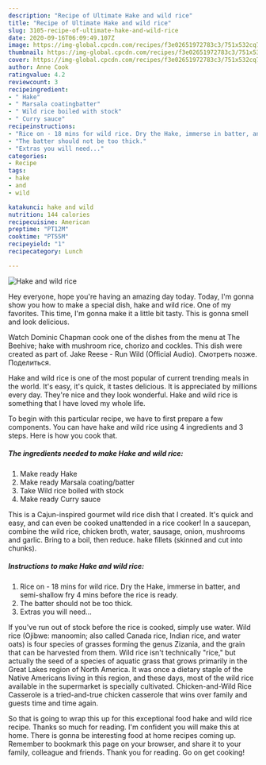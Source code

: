 ```yaml
---
description: "Recipe of Ultimate Hake and wild rice"
title: "Recipe of Ultimate Hake and wild rice"
slug: 3105-recipe-of-ultimate-hake-and-wild-rice
date: 2020-09-16T06:09:49.107Z
image: https://img-global.cpcdn.com/recipes/f3e02651972783c3/751x532cq70/hake-and-wild-rice-recipe-main-photo.jpg
thumbnail: https://img-global.cpcdn.com/recipes/f3e02651972783c3/751x532cq70/hake-and-wild-rice-recipe-main-photo.jpg
cover: https://img-global.cpcdn.com/recipes/f3e02651972783c3/751x532cq70/hake-and-wild-rice-recipe-main-photo.jpg
author: Anne Cook
ratingvalue: 4.2
reviewcount: 3
recipeingredient:
- " Hake"
- " Marsala coatingbatter"
- " Wild rice boiled with stock"
- " Curry sauce"
recipeinstructions:
- "Rice on - 18 mins for wild rice. Dry the Hake, immerse in batter, and semi-shallow fry 4 mins before the rice is ready."
- "The batter should not be too thick."
- "Extras you will need..."
categories:
- Recipe
tags:
- hake
- and
- wild

katakunci: hake and wild 
nutrition: 144 calories
recipecuisine: American
preptime: "PT12M"
cooktime: "PT55M"
recipeyield: "1"
recipecategory: Lunch

---
```



![Hake and wild rice](https://img-global.cpcdn.com/recipes/f3e02651972783c3/751x532cq70/hake-and-wild-rice-recipe-main-photo.jpg)

Hey everyone, hope you're having an amazing day today. Today, I'm gonna show you how to make a special dish, hake and wild rice. One of my favorites. This time, I'm gonna make it a little bit tasty. This is gonna smell and look delicious.

Watch Dominic Chapman cook one of the dishes from the menu at The Beehive; hake with mushroom rice, chorizo and cockles. This dish were created as part of. Jake Reese - Run Wild (Official Audio). Смотреть позже. Поделиться.

Hake and wild rice is one of the most popular of current trending meals in the world. It's easy, it's quick, it tastes delicious. It is appreciated by millions every day. They're nice and they look wonderful. Hake and wild rice is something that I have loved my whole life.


To begin with this particular recipe, we have to first prepare a few components. You can have hake and wild rice using 4 ingredients and 3 steps. Here is how you cook that.

<!--inarticleads1-->

##### The ingredients needed to make Hake and wild rice:

1. Make ready  Hake
1. Make ready  Marsala coating/batter
1. Take  Wild rice boiled with stock
1. Make ready  Curry sauce


This is a Cajun-inspired gourmet wild rice dish that I created. It&#39;s quick and easy, and can even be cooked unattended in a rice cooker! In a saucepan, combine the wild rice, chicken broth, water, sausage, onion, mushrooms and garlic. Bring to a boil, then reduce. hake fillets (skinned and cut into chunks). 

<!--inarticleads2-->

##### Instructions to make Hake and wild rice:

1. Rice on - 18 mins for wild rice. Dry the Hake, immerse in batter, and semi-shallow fry 4 mins before the rice is ready.
1. The batter should not be too thick.
1. Extras you will need...


If you&#39;ve run out of stock before the rice is cooked, simply use water. Wild rice (Ojibwe: manoomin; also called Canada rice, Indian rice, and water oats) is four species of grasses forming the genus Zizania, and the grain that can be harvested from them. Wild rice isn&#39;t technically &#34;rice,&#34; but actually the seed of a species of aquatic grass that grows primarily in the Great Lakes region of North America. It was once a dietary staple of the Native Americans living in this region, and these days, most of the wild rice available in the supermarket is specially cultivated. Chicken-and-Wild Rice Casserole is a tried-and-true chicken casserole that wins over family and guests time and time again. 

So that is going to wrap this up for this exceptional food hake and wild rice recipe. Thanks so much for reading. I'm confident you will make this at home. There is gonna be interesting food at home recipes coming up. Remember to bookmark this page on your browser, and share it to your family, colleague and friends. Thank you for reading. Go on get cooking!
